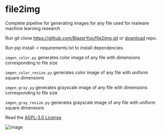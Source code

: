 # file2img

Complete pipeline for generating images for any file used for malware machine learning research

Run git clone https://github.com/BlazerYoo/file2img.git or [download](https://github.com/BlazerYoo/file2img/archive/refs/heads/main.zip) repo.

Run pip install -r requirements.txt to install dependencies.

`imgen_color.py` generates color image of any file with dimensions corresponding to file size

`imgen_color_resize.py` generates color image of any file with uniform square dimensions

`imgen_gray.py` generates grayscale image of any file with dimensions corresponding to file size

`imgen_gray_resize.py` generates grayscale image of any file with uniform square dimensions

Read the [AGPL-3.0 License](https://github.com/BlazerYoo/file2img/blob/main/LICENSE)

![image](https://user-images.githubusercontent.com/69565038/119086865-26cb6000-b9d4-11eb-823c-55bce1501924.png)
